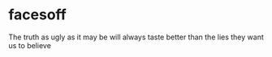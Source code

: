 # facesoff
The truth as ugly as it may be will always taste better than the lies they want us to believe
